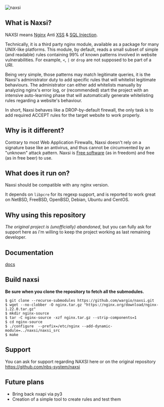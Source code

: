 ![naxsi](logo.png)

## What is Naxsi?

NAXSI means [Nginx]( http://nginx.org/ ) Anti [XSS]( https://www.owasp.org/index.php/Cross-site_Scripting_%28XSS%29 ) & [SQL Injection]( https://www.owasp.org/index.php/SQL_injection ). 

Technically, it is a third party nginx module, available as a package for
many UNIX-like platforms. This module, by default, reads a small subset of
simple (and readable) rules containing 99% of known patterns involved in
website vulnerabilities. For example, `<`, `|` or `drop` are not supposed
to be part of a URI.

Being very simple, those patterns may match legitimate queries, it is
the Naxsi's administrator duty to add specific rules that will whitelist
legitimate behaviours. The administrator can either add whitelists manually
by analyzing nginx's error log, or (recommended) start the project with an
intensive auto-learning phase that will automatically generate whitelisting
rules regarding a website's behaviour.

In short, Naxsi behaves like a DROP-by-default firewall, the only task
is to add required ACCEPT rules for the target website to work properly.

## Why is it different?

Contrary to most Web Application Firewalls, Naxsi doesn't rely on a
signature base like an antivirus, and thus cannot be circumvented by an
"unknown" attack pattern.
Naxsi is [Free software]( https://www.gnu.org/licenses/gpl.html ) (as in freedom)
and free (as in free beer) to use.

## What does it run on?
Naxsi should be compatible with any nginx version.

It depends on `libpcre` for its regexp support, and is reported to work great on NetBSD, FreeBSD, OpenBSD, Debian, Ubuntu and CentOS.

## Why using this repository

*The original project is (unofficially) abandoned*, but you can fully ask for support here as i'm willing to keep the project working as last remaining developer.

## Documentation

[docs](docs/index.md)

## Build naxsi

**Be sure when you clone the repository to fetch all the submodules.**

```
$ git clone --recurse-submodules https://github.com/wargio/naxsi.git
$ wget --no-clobber -O nginx.tar.gz "https://nginx.org/download/nginx-1.22.0.tar.gz"
$ mkdir nginx-source
$ tar -C nginx-source -xzf nginx.tar.gz --strip-components=1
$ cd nginx-source
$ ./configure  --prefix=/etc/nginx --add-dynamic-module=../naxsi/naxsi_src
$ make
```

## Support

You can ask for support regarding NAXSI here or on the original repository https://github.com/nbs-system/naxsi

## Future plans

- Bring back nxapi via py3
- Creation of a simple tool to create rules and test them
